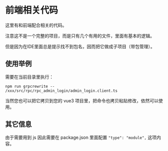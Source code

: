 # 前端相关代码

这里有和前端配合相关的代码。

注意这不是一个完整的项目，而是只有几个有用的文件，里面有基本的逻辑。

但是因为在IDE里面总是提示找不到包名，因而把它做成子项目（带包管理）。

## 使用举例
需要在当前目录里执行：
```
npm run grpcrewrite -- /xxx/src/rpc/rpc_admin_login/admin_login.client.ts
```
当然您也可以把它拷贝到您的 vue3 项目里，把命令也拷贝粘贴修改，依然可以使用。

## 其它信息
由于需要用到 js 因此需要在 package.json 里面配置 `"type": "module",` 这项内容。
